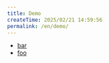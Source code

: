 ```yaml
---
title: Demo
createTime: 2025/02/21 14:59:56
permalink: /en/demo/
---
```


- [bar](./bar.md)
- [foo](./foo.md)
